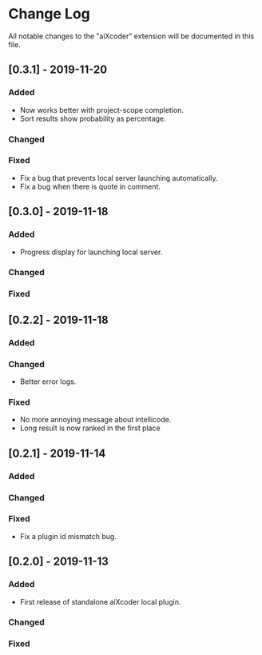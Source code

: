 # Change Log
All notable changes to the "aiXcoder" extension will be documented in this file.

## [0.3.1] - 2019-11-20

### Added
- Now works better with project-scope completion.
- Sort results show probability as percentage.

### Changed

### Fixed
- Fix a bug that prevents local server launching automatically.
- Fix a bug when there is quote in comment.

## [0.3.0] - 2019-11-18

### Added
- Progress display for launching local server.

### Changed

### Fixed

## [0.2.2] - 2019-11-18

### Added

### Changed
- Better error logs.

### Fixed
- No more annoying message about intellicode.
- Long result is now ranked in the first place

## [0.2.1] - 2019-11-14

### Added

### Changed

### Fixed
- Fix a plugin id mismatch bug.

## [0.2.0] - 2019-11-13

### Added
- First release of standalone aiXcoder local plugin.

### Changed

### Fixed
